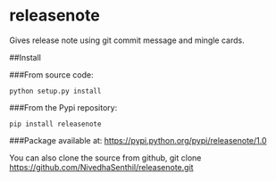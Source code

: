# releasenote
Gives release note using git commit message and mingle cards.

##Install

###From source code:

```
python setup.py install
```

###From the Pypi repository:

```
pip install releasenote
```

###Package available at: 
https://pypi.python.org/pypi/releasenote/1.0

You can also clone the source from github,
git clone https://github.com/NivedhaSenthil/releasenote.git
